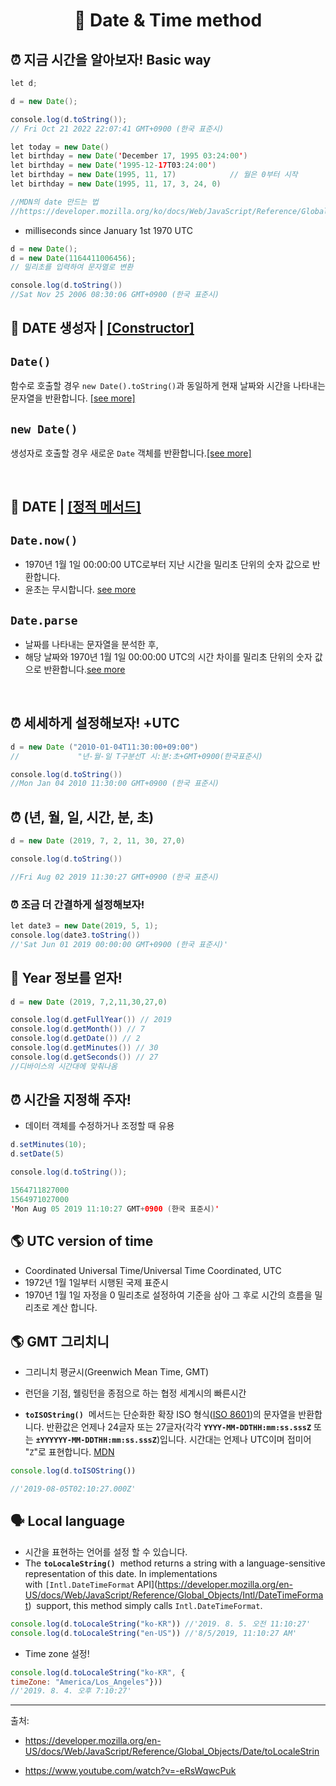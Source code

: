 # <p align="center"> 📅 Date & Time method

## ⏰ 지금 시간을 알아보자! Basic way


```java script
let d;

d = new Date();

console.log(d.toString());
// Fri Oct 21 2022 22:07:41 GMT+0900 (한국 표준시)
```

```java script
let today = new Date()
let birthday = new Date('December 17, 1995 03:24:00')
let birthday = new Date('1995-12-17T03:24:00')
let birthday = new Date(1995, 11, 17)            // 월은 0부터 시작
let birthday = new Date(1995, 11, 17, 3, 24, 0)

//MDN의 date 만드는 법
//https://developer.mozilla.org/ko/docs/Web/JavaScript/Reference/Global_Objects/Date
```

- milliseconds since January 1st 1970 UTC

```java script
d = new Date();
d = new Date(1164411006456);
// 밀리초를 입력하여 문자열로 변환 

console.log(d.toString())
//Sat Nov 25 2006 08:30:06 GMT+0900 (한국 표준시)

```

## 📌 DATE 생성자 | <a href="https://developer.mozilla.org/en-US/docs/Web/JavaScript/Reference/Global_Objects/Date#constructor">[Constructor]</a>

## `Date()`

함수로 호출할 경우 `new Date().toString()`과 동일하게 현재 날짜와 시간을 나타내는 문자열을 반환합니다.
<a href="(https://developer.mozilla.org/ko/docs/Web/JavaScript/Reference/Global_Objects/Date/Date">[see more]</a>


## `new Date()` 

생성자로 호출할 경우 새로운 `Date` 객체를 반환합니다.<a href="https://developer.mozilla.org/ko/docs/Web/JavaScript/Reference/Global_Objects/Date/Date">[see more]</a>

<br>

## 📌 DATE | <a href="https://developer.mozilla.org/en-US/docs/Web/JavaScript/Reference/Global_Objects/Date#static_methods">[정적 메서드]</a>

## `Date.now()`
- 1970년 1월 1일 00:00:00 UTC로부터 지난 시간을 밀리초 단위의 숫자 값으로 반환합니다. 
- 윤초는 무시합니다.
<a href="https://developer.mozilla.org/ko/docs/Web/JavaScript/Reference/Global_Objects/Date/now">see more</a>

## `Date.parse`
- 날짜를 나타내는 문자열을 분석한 후, 
- 해당 날짜와 1970년 1월 1일 00:00:00 UTC의 시간 차이를 밀리초 단위의 숫자 값으로 반환합니다.<a href="https://developer.mozilla.org/ko/docs/Web/JavaScript/Reference/Global_Objects/Date/parse">see more</a>

<br>

## ⏰ 세세하게 설정해보자! +UTC

```java script
d = new Date ("2010-01-04T11:30:00+09:00")
//             "년-월-일 T구분선T 시:분:초+GMT+0900(한국표준시)

console.log(d.toString())
//Mon Jan 04 2010 11:30:00 GMT+0900 (한국 표준시)
```

## ⏰ (년, 월, 일, 시간, 분, 초)

```java script
d = new Date (2019, 7, 2, 11, 30, 27,0)

console.log(d.toString())

//Fri Aug 02 2019 11:30:27 GMT+0900 (한국 표준시)
```

### ⏰ 조금 더 간결하게 설정해보자!

```java script
let date3 = new Date(2019, 5, 1);
console.log(date3.toString())
//'Sat Jun 01 2019 00:00:00 GMT+0900 (한국 표준시)'
```

## 📅 Year 정보를 얻자!

```java script
d = new Date (2019, 7,2,11,30,27,0)

console.log(d.getFullYear()) // 2019
console.log(d.getMonth()) // 7
console.log(d.getDate()) // 2
console.log(d.getMinutes()) // 30
console.log(d.getSeconds()) // 27
//디바이스의 시간대에 맞춰나옴
```

## ⏰ 시간을 지정해 주자! 

- 데이터 객체를 수정하거나 조정할 때 유용

```java script
d.setMinutes(10);
d.setDate(5)

console.log(d.toString());

1564711827000
1564971027000
'Mon Aug 05 2019 11:10:27 GMT+0900 (한국 표준시)'
```

## 🌎 UTC version of time
   - Coordinated Universal Time/Universal Time Coordinated, UTC
   - 1972년 1월 1일부터 시행된 국제 표준시
   - 1970년 1월 1일 자정을 0 밀리초로 설정하여 기준을 삼아 그 후로 시간의 흐름을 밀리초로 계산 합니다.

## 🌎 GMT 그리치니 
  - 그리니치 평균시(Greenwich Mean Time, GMT)
  - 런던을 기점, 웰링턴을 종점으로 하는 협정 세계시의 빠른시간


- **`toISOString()`**
 메서드는 단순화한 확장 ISO 형식([ISO 8601](http://en.wikipedia.org/wiki/ISO_8601))의 문자열을 반환합니다. 반환값은 언제나 24글자 또는 27글자(각각 **`YYYY-MM-DDTHH:mm:ss.sssZ`** 또는 **`±YYYYYY-MM-DDTHH:mm:ss.sssZ`**)입니다. 시간대는 언제나 UTC이며 접미어 "`Z`"로 표현합니다. <a href="https://developer.mozilla.org/ko/docs/Web/JavaScript/Reference/Global_Objects/Date/toISOString">MDN</a>

```javascript
console.log(d.toISOString())

//'2019-08-05T02:10:27.000Z'
```

## 🗣 Local language

- 시간을 표현하는 언어를 설정 할 수 있습니다.
- The **`toLocaleString()`**
 method returns a string with a language-sensitive representation of this date. In implementations with `[Intl.DateTimeFormat` API](https://developer.mozilla.org/en-US/docs/Web/JavaScript/Reference/Global_Objects/Intl/DateTimeFormat)
 support, this method simply calls `Intl.DateTimeFormat`.

```jsx
console.log(d.toLocaleString("ko-KR")) //'2019. 8. 5. 오전 11:10:27'
console.log(d.toLocaleString("en-US")) //'8/5/2019, 11:10:27 AM'
```

- Time zone 설정!

```javascript
console.log(d.toLocaleString("ko-KR", {
timeZone: "America/Los_Angeles"}))
//'2019. 8. 4. 오후 7:10:27'
```


<hr>

출처:

- https://developer.mozilla.org/en-US/docs/Web/JavaScript/Reference/Global_Objects/Date/toLocaleStrin

- https://www.youtube.com/watch?v=-eRsWqwcPuk